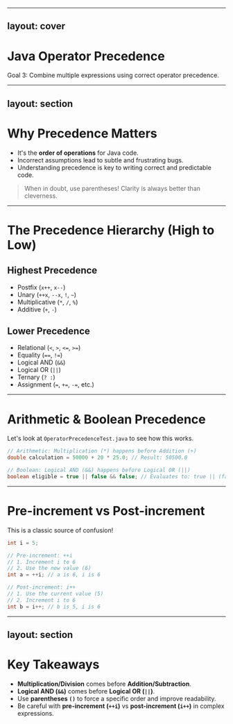 
---
layout: cover
--- 

# Java Operator Precedence

<div class="pt-12">
  <span class="px-2 py-1 rounded">
    Goal 3: Combine multiple expressions using correct operator precedence.
  </span>
</div>

---
layout: section
---

# Why Precedence Matters

<v-clicks>

- It's the **order of operations** for Java code.
- Incorrect assumptions lead to subtle and frustrating bugs.
- Understanding precedence is key to writing correct and predictable code.

</v-clicks>

<div class="mt-8">
<v-click>

> When in doubt, use parentheses! Clarity is always better than cleverness.

</v-click>
</div>

---

# The Precedence Hierarchy (High to Low)

<div class="grid grid-cols-2 gap-8">

<div>

## **Highest Precedence**
- Postfix (`x++`, `x--`)
- Unary (`++x`, `--x`, `!`, `~`)
- Multiplicative (`*`, `/`, `%`)
- Additive (`+`, `-`)

</div>

<div>

## **Lower Precedence**  
- Relational (`<`, `>`, `<=`, `>=`)
- Equality (`==`, `!=`)
- Logical AND (`&&`)
- Logical OR (`||`)
- Ternary (`? :`)
- Assignment (`=`, `+=`, `-=`, etc.)

</div>

</div>

---

# Arithmetic & Boolean Precedence

Let's look at `OperatorPrecedenceTest.java` to see how this works.

```java
// Arithmetic: Multiplication (*) happens before Addition (+)
double calculation = 50000 + 20 * 25.0; // Result: 50500.0

// Boolean: Logical AND (&&) happens before Logical OR (||)
boolean eligible = true || false && false; // Evaluates to: true || (false) -> true
```

---

# Pre-increment vs Post-increment

This is a classic source of confusion!

```java
int i = 5;

// Pre-increment: ++i
// 1. Increment i to 6
// 2. Use the new value (6)
int a = ++i; // a is 6, i is 6

// Post-increment: i++
// 1. Use the current value (5)
// 2. Increment i to 6
int b = i++; // b is 5, i is 6
```

---
layout: section
---

# Key Takeaways

<v-clicks>

- **Multiplication/Division** comes before **Addition/Subtraction**.
- **Logical AND (`&&`)** comes before **Logical OR (`||`)**.
- Use **parentheses `()`** to force a specific order and improve readability.
- Be careful with **pre-increment (`++i`)** vs **post-increment (`i++`)** in complex expressions.

</v-clicks>
